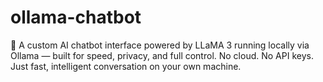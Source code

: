 # ollama-chatbot
🦙 A custom AI chatbot interface powered by LLaMA 3 running locally via Ollama — built for speed, privacy, and full control. No cloud. No API keys. Just fast, intelligent conversation on your own machine.
